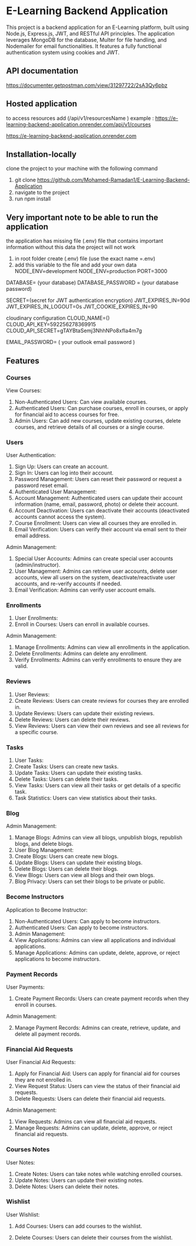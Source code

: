 # E-Learning Backend Application

This project is a backend application for an E-Learning platform, built using Node.js, Express.js, JWT, and RESTful API principles. The application leverages MongoDB for the database, Multer for file handling, and Nodemailer for email functionalities. It features a fully functional authentication system using cookies and JWT.

## API documentation

https://documenter.getpostman.com/view/31297722/2sA3Qy6pbz

## Hosted application

to access resources add (/api/v1/resourcesName )
example : https://e-learning-backend-application.onrender.com/api/v1/courses

https://e-learning-backend-application.onrender.com

## Installation-locally

clone the project to your machine with the following command

1. git clone https://github.com/Mohamed-Ramadan1/E-Learning-Backend-Application
2. navigate to the project
3. run npm install

## Very important note to be able to run the application

the application has missing file (.env) file that contains important information without this data the project will not work

1.  in root folder create (.env) file (use the exact name =.env)
2.  add this variable to the file and add your own data
    NODE_ENV=development
    NODE_ENV=production
    PORT=3000

DATABASE= (your database)
DATABASE_PASSWORD = (your database password)

SECRET=(secret for JWT authentication encryption)
JWT_EXPIRES_IN=90d
JWT_EXPIRES_IN_LOGOUT=0s
JWT_COOKIE_EXPIRES_IN=90

cloudinary configuration
CLOUD_NAME=()
CLOUD_API_KEY=592256278369915
CLOUD_API_SECRET=gTAYBtaSemj3NhhNPo8xfIa4m7g

EMAIL_PASSWORD= ( your outlook email password )

## Features

### Courses

View Courses:

1. Non-Authenticated Users: Can view available courses.
2. Authenticated Users: Can purchase courses, enroll in courses, or apply for financial aid to access courses for free.
3. Admin Users: Can add new courses, update existing courses, delete courses, and retrieve details of all courses or a single course.

### Users

User Authentication:

1. Sign Up: Users can create an account.
2. Sign In: Users can log into their account.
3. Password Management: Users can reset their password or request a password reset email.
4. Authenticated User Management:
5. Account Management: Authenticated users can update their account information (name, email, password, photo) or delete their account.
6. Account Deactivation: Users can deactivate their accounts (deactivated accounts cannot access the system).
7. Course Enrollment: Users can view all courses they are enrolled in.
8. Email Verification: Users can verify their account via email sent to their email address.

Admin Management:

1. Special User Accounts: Admins can create special user accounts (admin/instructor).
2. User Management: Admins can retrieve user accounts, delete user accounts, view all users on the system, deactivate/reactivate user accounts, and re-verify accounts if needed.
3. Email Verification: Admins can verify user account emails.

### Enrollments

1. User Enrollments:
2. Enroll in Courses: Users can enroll in available courses.

Admin Management:

1. Manage Enrollments: Admins can view all enrollments in the application.
2. Delete Enrollments: Admins can delete any enrollment.
3. Verify Enrollments: Admins can verify enrollments to ensure they are valid.

### Reviews

1. User Reviews:
2. Create Reviews: Users can create reviews for courses they are enrolled in.
3. Update Reviews: Users can update their existing reviews.
4. Delete Reviews: Users can delete their reviews.
5. View Reviews: Users can view their own reviews and see all reviews for a specific course.

### Tasks

1. User Tasks:
2. Create Tasks: Users can create new tasks.
3. Update Tasks: Users can update their existing tasks.
4. Delete Tasks: Users can delete their tasks.
5. View Tasks: Users can view all their tasks or get details of a specific task.
6. Task Statistics: Users can view statistics about their tasks.

### Blog

Admin Management:

1. Manage Blogs: Admins can view all blogs, unpublish blogs, republish blogs, and delete blogs.
2. User Blog Management:
3. Create Blogs: Users can create new blogs.
4. Update Blogs: Users can update their existing blogs.
5. Delete Blogs: Users can delete their blogs.
6. View Blogs: Users can view all blogs and their own blogs.
7. Blog Privacy: Users can set their blogs to be private or public.

### Become Instructors

Application to Become Instructor:

1. Non-Authenticated Users: Can apply to become instructors.
2. Authenticated Users: Can apply to become instructors.
3. Admin Management:
4. View Applications: Admins can view all applications and individual applications.
5. Manage Applications: Admins can update, delete, approve, or reject applications to become instructors.

### Payment Records

User Payments:

1. Create Payment Records: Users can create payment records when they enroll in courses.

Admin Management:

2. Manage Payment Records: Admins can create, retrieve, update, and delete all payment records.

### Financial Aid Requests

User Financial Aid Requests:

1. Apply for Financial Aid: Users can apply for financial aid for courses they are not enrolled in.
2. View Request Status: Users can view the status of their financial aid requests.
3. Delete Requests: Users can delete their financial aid requests.

Admin Management:

1. View Requests: Admins can view all financial aid requests.
2. Manage Requests: Admins can update, delete, approve, or reject financial aid requests.

### Courses Notes

User Notes:

1. Create Notes: Users can take notes while watching enrolled courses.
2. Update Notes: Users can update their existing notes.
3. Delete Notes: Users can delete their notes.

### Wishlist

User Wishlist:

1. Add Courses: Users can add courses to the wishlist.

2. Delete Courses: Users can delete their courses from the wishlist.
